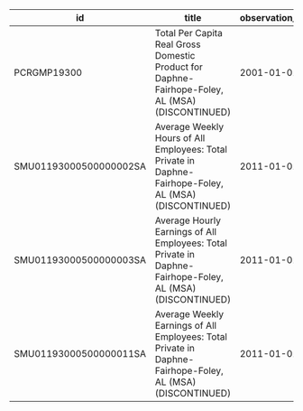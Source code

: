 | id                     | title                                                                                                     | observation_start   | observation_end   |
|------------------------|-----------------------------------------------------------------------------------------------------------|---------------------|-------------------|
| PCRGMP19300            | Total Per Capita Real Gross Domestic Product for Daphne-Fairhope-Foley, AL (MSA) (DISCONTINUED)           | 2001-01-01          | 2017-01-01        |
| SMU01193000500000002SA | Average Weekly Hours of All Employees: Total Private in Daphne-Fairhope-Foley, AL (MSA) (DISCONTINUED)    | 2011-01-01          | 2022-03-01        |
| SMU01193000500000003SA | Average Hourly Earnings of All Employees: Total Private in Daphne-Fairhope-Foley, AL (MSA) (DISCONTINUED) | 2011-01-01          | 2022-03-01        |
| SMU01193000500000011SA | Average Weekly Earnings of All Employees: Total Private in Daphne-Fairhope-Foley, AL (MSA) (DISCONTINUED) | 2011-01-01          | 2022-03-01        |